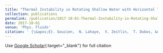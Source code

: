 ```yaml
---
title: "Thermal Instability in Rotating Shallow Water with Horizontal Temperature/Density Gradients"
collection: publications
permalink: /publication/2017-10-01-Thermal-Instability-in-Rotating-Shallow-Water-with-Horizontal-TemperatureDensity-Gradients
date: 2017-10-01
venue: 'Phys. Fluids'
citation: ' {\&apos;E}. Gouzien,  N. Lahaye,  V. Zeitlin,  T. Dubos, &quot;Thermal Instability in Rotating Shallow Water with Horizontal Temperature/Density Gradients.&quot; Phys. Fluids, 2017.'
---
```

Use [Google Scholar](https://scholar.google.com/scholar?q=Thermal+Instability+in+Rotating+Shallow+Water+with+Horizontal+Temperature/Density+Gradients){:target="_blank"} for full citation